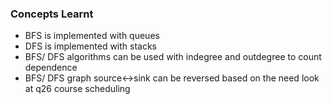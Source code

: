 ### Concepts Learnt
- BFS is implemented with queues
- DFS is implemented with stacks
- BFS/ DFS algorithms can be used with indegree and outdegree to count dependence
- BFS/ DFS graph source<->sink can be reversed based on the need look at q26 course scheduling 
